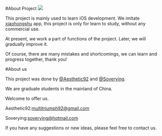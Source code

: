 #About Project
![](http://oa3rmqns2.bkt.clouddn.com/xiaohongshu.gif)

This project is mainly used to learn iOS development. We imitate [xiaohongshu](http://www.xiaohongshu.com/) app, this project is only for learn to study, without any commercial use. 

At present, we work a part of functions of the project. Later, we will gradually improve it.

Of course, there are many mistakes and shortcomings, we can learn and progress together, thank you!

#About us

This project was done by [@Aesthetic92](https://github.com/aesthetic92) and [@Soverying](https://github.com/Soverying).

We are graduate students in the mainland of China.

Welcome to offer us. 

Aesthetic92:[multitriumph92@gmail.com](mailto:multitriumph92@gmail.com)

Soverying:[soverying@hotmail.com](mailto:soverying@hotmail.com)

If you have any suggestions or new ideas, please feel free to contact us.